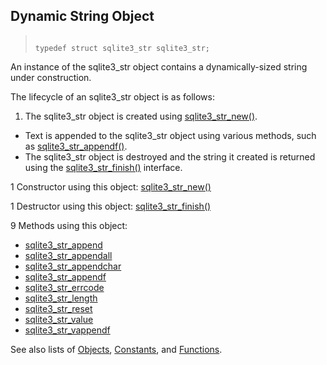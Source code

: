## Dynamic String Object




> ```
> 
> typedef struct sqlite3_str sqlite3_str;
> 
> ```



An instance of the sqlite3\_str object contains a dynamically\-sized
string under construction.


The lifecycle of an sqlite3\_str object is as follows:
1. The sqlite3\_str object is created using [sqlite3\_str\_new()](../c3ref/str_new.html).
- Text is appended to the sqlite3\_str object using various
methods, such as [sqlite3\_str\_appendf()](../c3ref/str_append.html).
- The sqlite3\_str object is destroyed and the string it created
is returned using the [sqlite3\_str\_finish()](../c3ref/str_finish.html) interface.




1 Constructor using this object: [sqlite3\_str\_new()](../c3ref/str_new.html)


1 Destructor using this object: [sqlite3\_str\_finish()](../c3ref/str_finish.html)


9 Methods using this object:

* [sqlite3\_str\_append](../c3ref/str_append.html)
* [sqlite3\_str\_appendall](../c3ref/str_append.html)
* [sqlite3\_str\_appendchar](../c3ref/str_append.html)
* [sqlite3\_str\_appendf](../c3ref/str_append.html)
* [sqlite3\_str\_errcode](../c3ref/str_errcode.html)
* [sqlite3\_str\_length](../c3ref/str_errcode.html)
* [sqlite3\_str\_reset](../c3ref/str_append.html)
* [sqlite3\_str\_value](../c3ref/str_errcode.html)
* [sqlite3\_str\_vappendf](../c3ref/str_append.html)






See also lists of
 [Objects](../c3ref/objlist.html),
 [Constants](../c3ref/constlist.html), and
 [Functions](../c3ref/funclist.html).


